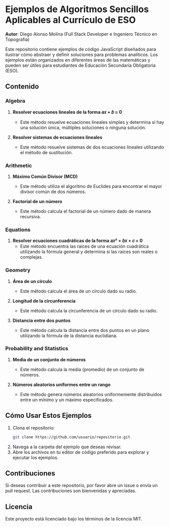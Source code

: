 # Ejemplos de Algoritmos Sencillos Aplicables al Currículo de ESO

**Autor**: Diego Alonso Molina (Full Stack Developer e Ingeniero Técnico en Topografía)

Este repositorio contiene ejemplos de código JavaScript diseñados para ilustrar cómo abstraer y definir soluciones para problemas analíticos. Los ejemplos están organizados en diferentes áreas de las matemáticas y pueden ser útiles para estudiantes de Educación Secundaria Obligatoria (ESO).

## Contenido

### Algebra
1. **Resolver ecuaciones lineales de la forma 𝑎𝑥 + 𝑏 = 0**
   - Este método resuelve ecuaciones lineales simples y determina si hay una solución única, múltiples soluciones o ninguna solución.

2. **Resolver sistemas de ecuaciones lineales**
   - Este método resuelve sistemas de dos ecuaciones lineales utilizando el método de sustitución.

### Arithmetic
1. **Máximo Común Divisor (MCD)**
   - Este método utiliza el algoritmo de Euclides para encontrar el mayor divisor común de dos números.

2. **Factorial de un número**
   - Este método calcula el factorial de un número dado de manera recursiva.

### Equations
1. **Resolver ecuaciones cuadráticas de la forma 𝑎𝑥² + 𝑏𝑥 + 𝑐 = 0**
   - Este método encuentra las raíces de una ecuación cuadrática utilizando la fórmula general y determina si las raíces son reales o complejas.

### Geometry
1. **Área de un círculo**
   - Este método calcula el área de un círculo dado su radio.

2. **Longitud de la circunferencia**
   - Este método calcula la circunferencia de un círculo dado su radio.

3. **Distancia entre dos puntos**
   - Este método calcula la distancia entre dos puntos en un plano utilizando la fórmula de la distancia euclidiana.

### Probability and Statistics
1. **Media de un conjunto de números**
   - Este método calcula la media (promedio) de un conjunto de números.

2. **Números aleatorios uniformes entre un rango**
   - Este método genera números aleatorios uniformemente distribuidos entre un mínimo y un máximo especificados.

## Cómo Usar Estos Ejemplos

1. Clona el repositorio:
    ```bash
    git clone https://github.com/usuario/repositorio.git
    ```
2. Navega a la carpeta del ejemplo que deseas revisar.
3. Abre los archivos en tu editor de código preferido para explorar y ejecutar los ejemplos.

## Contribuciones

Si deseas contribuir a este repositorio, por favor abre un issue o envía un pull request. Las contribuciones son bienvenidas y apreciadas.

## Licencia

Este proyecto está licenciado bajo los términos de la licencia MIT.